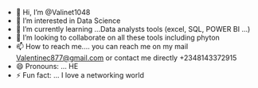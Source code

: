 - 👋 Hi, I’m @Valinet1048
- 👀 I’m interested in Data Science
- 🌱 I’m currently learning ...Data analysts tools (excel, SQL, POWER BI ...)
- 💞️ I’m looking to collaborate on all these tools including phyton 
- 📫 How to reach me.... you can reach me on my mail Valentinec877@gmail.com or contact me directly +2348143372915
- 😄 Pronouns: ... HE
- ⚡ Fun fact: ... I love a networking world

<!---
Valinet1048/Valinet1048 is a ✨ special ✨ repository because its `README.md` (this file) appears on your GitHub profile.
You can click the Preview link to take a look at your changes.
--->
